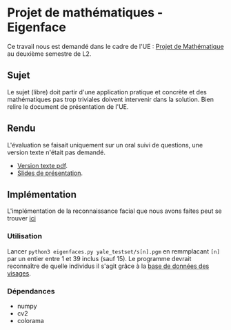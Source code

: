 # Projet de mathématiques - Eigenface

Ce travail nous est demandé dans le cadre de l'UE : [Projet de Mathématique](https://moodlesupd.script.univ-paris-diderot.fr/course/view.php?id=7066)
au deuxième semestre de L2.

## Sujet
Le sujet (libre) doit partir d'une application pratique et concrète et des mathématiques pas trop triviales doivent intervenir dans la solution. Bien relire le document de présentation de l'UE.

## Rendu
L'évaluation se faisait uniquement sur un oral suivi de questions, une version texte n'était pas demandé.

- [Version texte pdf](eigenface-text.pdf).
- [Slides de présentation](presentation.pdf).


## Implémentation
L'implémentation de la reconnaissance facial que nous avons faites peut se trouver
[ici](src/algo/eigenfaces.py)

### Utilisation
Lancer `python3 eigenfaces.py yale_testset/s[n].pgm` en remmplacant `[n]` par un entier entre 1 et 39 inclus (sauf 15). Le programme devrait reconnaître de quelle individus il s'agit grâce à la [base de données des visages](src/algo/yale_dataset/).

### Dépendances
- numpy    
- cv2
- colorama
